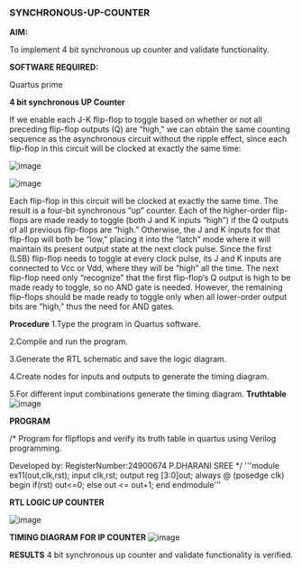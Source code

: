 ### SYNCHRONOUS-UP-COUNTER

**AIM:**

To implement 4 bit synchronous up counter and validate functionality.

**SOFTWARE REQUIRED:**

Quartus prime


**4 bit synchronous UP Counter**

If we enable each J-K flip-flop to toggle based on whether or not all preceding flip-flop outputs (Q) are “high,” we can obtain the same counting sequence as the asynchronous circuit without the ripple effect, since each flip-flop in this circuit will be clocked at exactly the same time:

![image](https://github.com/naavaneetha/SYNCHRONOUS-UP-COUNTER/assets/154305477/d5db3fa0-e413-404c-b80e-b2f39d82e7e8)


![image](https://github.com/naavaneetha/SYNCHRONOUS-UP-COUNTER/assets/154305477/52cb61eb-d04b-442d-810c-31185a68410b)

Each flip-flop in this circuit will be clocked at exactly the same time.
The result is a four-bit synchronous “up” counter. Each of the higher-order flip-flops are made ready to toggle (both J and K inputs “high”) if the Q outputs of all previous flip-flops are “high.”
Otherwise, the J and K inputs for that flip-flop will both be “low,” placing it into the “latch” mode where it will maintain its present output state at the next clock pulse.
Since the first (LSB) flip-flop needs to toggle at every clock pulse, its J and K inputs are connected to Vcc or Vdd, where they will be “high” all the time.
The next flip-flop need only “recognize” that the first flip-flop’s Q output is high to be made ready to toggle, so no AND gate is needed.
However, the remaining flip-flops should be made ready to toggle only when all lower-order output bits are “high,” thus the need for AND gates.

**Procedure**
1.Type the program in Quartus software.

2.Compile and run the program.

3.Generate the RTL schematic and save the logic diagram.

4.Create nodes for inputs and outputs to generate the timing diagram.

5.For different input combinations generate the timing diagram.
**Truthtable**
![image](https://github.com/user-attachments/assets/e926b1f2-2f1b-4a0d-930f-b41d9f6c6e54)

**PROGRAM**

/* Program for flipflops and verify its truth table in quartus using Verilog programming. 

Developed by: RegisterNumber:24900674 P.DHARANI SREE
*/
'''module ex11(out,clk,rst);
input clk,rst;
output reg [3:0]out;
always @ (posedge clk)
begin
   if(rst)
     out<=0;
   else 
     out <= out+1;
end
endmodule'''


**RTL LOGIC UP COUNTER**

![image](https://github.com/user-attachments/assets/d078ba5e-e979-4816-b358-00a56d2da325)

**TIMING DIAGRAM FOR IP COUNTER**
![image](https://github.com/user-attachments/assets/e1a712d9-6e80-46f0-ad90-66c789a96551)

**RESULTS**
4 bit synchronous up counter and validate functionality is verified.
